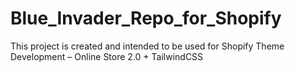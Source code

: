 # Blue_Invader_Repo_for_Shopify

This project is created and intended to be used for Shopify Theme Development – Online Store 2.0 + TailwindCSS 
